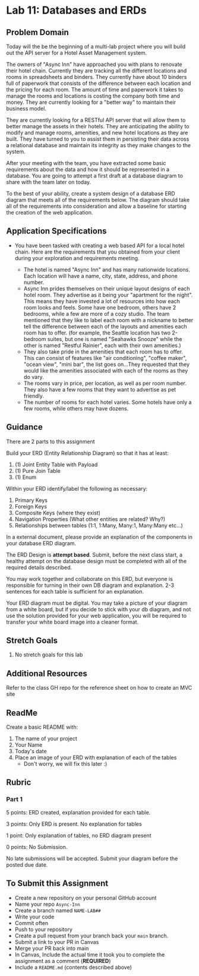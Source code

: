 # Lab 11: Databases and ERDs

## Problem Domain

Today will the be the beginning of a multi-lab project where you will build out the API server for a Hotel Asset Management system.

The owners of "Async Inn" have approached you with plans to renovate their hotel chain. Currently they are tracking all the different locations and rooms in spreadsheets and binders. They currently have about 10 binders full of paperwork that consists of the difference between each location and the pricing for each room. The amount of time and paperwork it takes to manage the rooms and locations is costing the company both time and money. They are currently looking for a  "better way" to maintain their business model.

They are currently looking for a RESTful API server that will allow them to better manage the assets in their hotels. They are anticipating the ability to modify and manage rooms, amenities, and new hotel locations as they are built. They have turned to you to assist them in persisting their data across a relational database and maintain its integrity as they make changes to the system.

After your meeting with the team, you have extracted some basic requirements about the data and how it should be represented in a database. You are going to attempt a first draft at a database diagram to share with the team later on today.

To the best of your ability, create a system design of a database ERD diagram that meets all of the requirements below. The diagram should take all of the requirements into consideration and allow a baseline for starting the creation of the web application.

## Application Specifications

- You have been tasked with creating a web based API for a local hotel chain. Here are the requirements that you obtained from your client during your exploration and requirements meeting.

  - The hotel is named "Async Inn" and has many nationwide locations. Each location will have a name, city, state, address, and phone number.
  - Async Inn prides themselves on their unique layout designs of each hotel room. They advertise as it being your "apartment for the night". This means they have invested a lot of resources into how each room looks and feels. Some have one bedroom, others have 2 bedrooms, while a few are more of a cozy studio. The team mentioned that they like to label each room with a nickname to better tell the difference between each of the layouts and amenities each room has to offer. (for example, the Seattle location has two 2-bedroom suites, but one is named "Seahawks Snooze" while the other is named "Restful Rainier", each with their own amenities.)
  - They also take pride in the amenities that each room has to offer. This can consist of features like "air conditioning", "coffee maker", "ocean view", "mini bar", the list goes on...They requested that they would like the amenities associated with each of the rooms as they do vary.
  - The rooms vary in price, per location, as well as per room number. They also have a few rooms that they want to advertise as pet friendly.
  - The number of rooms for each hotel varies. Some hotels have only a few rooms, while others may have dozens.

## Guidance

There are 2 parts to this assignment

Build your ERD (Entity Relationship Diagram) so that it has at least:

1. (1) Joint Entity Table with Payload
1. (1) Pure Join Table
1. (1) Enum

Within your ERD identify/label the following as necessary:

1. Primary Keys
1. Foreign Keys
1. Composite Keys (where they exist)
1. Navigation Properties (What other entities are related? Why?)
1. Relationships between tables (1:1, 1:Many, Many:1, Many:Many etc...)

In a external document, please provide an explanation of the components in your database ERD diagram.

The ERD Design is **attempt based**. Submit, before the next class start, a healthy attempt on the database design must be completed with all of the required details described.

You may work together and collaborate on this ERD, but everyone is responsible for turning in their own DB diagram and explanation. 2-3 sentences for each table is sufficient for an explanation.

Your ERD diagram must be digital. You may take a picture of your diagram from a white board, but if you decide to stick with your db diagram, and not use the solution provided for your web application, you will be required to transfer your white board image into a cleaner format.

## Stretch Goals

1. No stretch goals for this lab

## Additional Resources

Refer to the class GH repo for the reference sheet on how to create an MVC site

## ReadMe

Create a basic README with:

1. The name of your project
2. Your Name
3. Today's date
4. Place an image of your ERD with explanation of each of the tables
   - Don't worry, we will fix this later :)

## Rubric

### Part 1

5 points: ERD created, explanation provided for each table.

3 points: Only ERD is present. No explanation for tables

1 point: Only explanation of tables, no ERD diagram present

0 points: No Submission.

No late submissions will be accepted. Submit your diagram before the posted due date.

## To Submit this Assignment

- Create a new repository on your personal GitHub account
- Name your repo `Async-Inn`
- Create a branch named `NAME-LAB##`
- Write your code
- Commit often
- Push to your repository
- Create a pull request from your branch back your `main` branch.
- Submit a link to your PR in Canvas
- Merge your PR back into main
- In Canvas, Include the actual time it took you to complete the assignment as a comment (**REQUIRED**)
- Include a `README.md` (contents described above)
